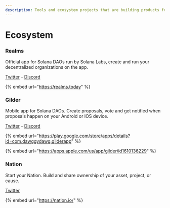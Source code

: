```yaml
---
description: Tools and ecosystem projects that are building products for DAOs
---
```


# Ecosystem

### Realms

Official app for Solana DAOs run by Solana Labs, create and run your decentralized organizations on the app.&#x20;

[Twitter](https://twitter.com/Realms\_DAOs) - [Discord](https://discord.gg/6UZHcNJFr8)

{% embed url="https://realms.today" %}

### Gilder

Mobile app for Solana DAOs. Create proposals, vote and get notified when proposals happen on your Android or IOS device.&#x20;

[Twitter](https://twitter.com/gilderxyz) - [Discord](https://discord.gg/u7zuwaAb7Z)

{% embed url="https://play.google.com/store/apps/details?id=com.dawggydawg.gilderapp" %}

{% embed url="https://apps.apple.com/us/app/gilder/id1610136229" %}

### Nation

Start your Nation. Build and share ownership of your asset, project, or cause.

[Twitter](https://twitter.com/buildwithnation)

{% embed url="https://nation.io/" %}
